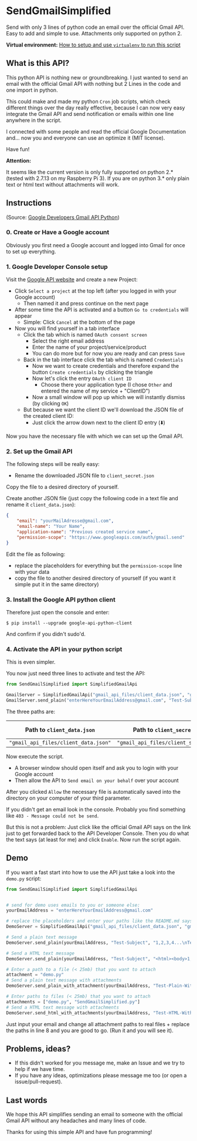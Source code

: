 # SendGmailSimplified
Send with only 3 lines of python code an email over the official Gmail API. Easy to add and simple to use. Attachments only supported on python 2.

**Virtual environment:** [How to setup and use `virtualenv` to run this script](VIRTUALENV.md)



## What is this API?

This python API is nothing new or groundbreaking. I just wanted to send an email with the official Gmail API with nothing but 2 Lines in the code and one import in python.

This could make and made my python `Cron` job scripts, which check different things over the day really effective, because I can now very easy integrate the Gmail API and send notification or emails within one line anywhere in the script.

I connected with some people and read the official Google Documentation and... now you and everyone can use an optimize it (MIT license).

Have fun!



**Attention:**

It seems like the current version is only fully supported on python 2.* (tested with 2.7.13 on my Raspberry Pi 3).
If you are on python 3.* only plain text or html text without attachments will work.



## Instructions

(Source: [Google Developers Gmail API Python](https://developers.google.com/gmail/api/quickstart/python))

### 0. Create or Have a Google account

Obviously you first need a Google account and logged into Gmail for once to set up everything.

### 1. Google Developer Console setup

Visit the [Google API website](https://console.developers.google.com/start/api?id=gmail) and create a new Project:

- Click `Select a project` at the top left (after you logged in with your Google account)
  - Then named it and press continue on the next page
- After some time the API is activated and a button `Go to credentials` will appear
  - Simple: Click `Cancel` at the bottom of the page
- Now you will find yourself in a tab interface
  - Click the tab which is named `OAuth consent screen`
    - Select the right email address
    - Enter the name of your project/service/product
    - You can do more but for now you are ready and can press `Save`
  - Back in the tab interface click the tab which is named `Credentials`
    - Now we want to create credentials and therefore expand the button `Create credentials` by clicking the triangle
    - Now let's click the entry `OAuth client ID`
      - Choose there your application type
        (I chose `Other` and entered the name of my service + "ClientID")
    - Now a small window will pop up which we will instantly dismiss
      (by clicking `OK`)
  - But because we want the client ID we'll download the JSON file of the created client ID:
    - Just click the arrow down next to the client ID entry (:arrow_down:)

Now you have the necessary file with which we can set up the Gmail API.

### 2. Set up the Gmail API

The following steps will be really easy:

- Rename the downloaded JSON file to `client_secret.json`

Copy the file to a desired directory of yourself.

Create another JSON file (just copy the following code in a text file and rename it `client_data.json`):

```json
{
	"email": "yourMailAdresse@gmail.com",
	"email-name": "Your Name",
	"application-name": "Previous created service name",
	"permission-scope": "https://www.googleapis.com/auth/gmail.send"
}
```

Edit the file as following:

- replace the placeholders for everything but the `permission-scope` line with your data
- copy the file to another desired directory of yourself
  (if you want it simple put it in the same directory)

### 3. Install the Google API python client

Therefore just open the console and enter:

```
$ pip install --upgrade google-api-python-client
```

And confirm if you didn't sudo'd.

### 4. Activate the API in your python script

This is even simpler.

You now just need three lines to activate and test the API:

```python
from SendGmailSimplified import SimplifiedGmailApi

GmailServer = SimplifiedGmailApi("gmail_api_files/client_data.json", "gmail_api_files/client_secret.json", "gmail_api_files")
GmailServer.send_plain("enterHereYourEmailAddress@gmail.com", "Test-Subject", "1,2,3,4...\nTest, test")
```

The three paths are:

| Path to `client_data.json`           | Path to `client_secret.json`           | Directory of [future] API file |
| ------------------------------------ | -------------------------------------- | ------------------------------ |
| `"gmail_api_files/client_data.json"` | `"gmail_api_files/client_secret.json"` | `"gmail_api_files"`            |

Now execute the script.

- A browser window should open itself and ask you to login with your Google account
- Then allow the API to `Send email on your behalf` over your account

After you clicked `Allow` the necessary file is automatically saved into the directory on your computer of your third parameter.

If you didn't get an email look in the console.
Probably you find something like `403 - Message could not be send`.

But this is not a problem: Just click like the official Gmail API says on the link just to get forwarded back to the API Developer Console.
Then you do what the text says (at least for me) and click `Enable`.
Now run the script again.



## Demo

If you want a fast start into how to use the API just take a look into the `demo.py` script:

```python
from SendGmailSimplified import SimplifiedGmailApi


# send for demo uses emails to you or someone else:
yourEmailAddress = "enterHereYourEmailAddress@gmail.com"

# replace the placeholders and enter your paths like the README.md says
DemoServer = SimplifiedGmailApi("gmail_api_files/client_data.json", "gmail_api_files/client_secret.json", "gmail_api_files")

# Send a plain text message
DemoServer.send_plain(yourEmailAddress, "Test-Subject", "1,2,3,4...\nTest, test")

# Send a HTML text message
DemoServer.send_plain(yourEmailAddress, "Test-Subject", "<html><body>1,2,3,4...\nTest, test</body></html>")

# Enter a path to a file (< 25mb) that you want to attach
attachment = "demo.py"
# Send a plain text message with attachments
DemoServer.send_plain_with_attachment(yourEmailAddress, "Test-Plain-With-Attachment", "1,2,3,4...\nTest, test", attachment)

# Enter paths to files (< 25mb) that you want to attach
attachments = ["demo.py", "SendGmailSimplified.py"]
# Send a HTML text message with attachments
DemoServer.send_html_with_attachments(yourEmailAddress, "Test-HTML-With-Attachments", "<html><body>1,2,3,4...\nTest, test</body></html>", attachments)
```

Just input your email and change all attachment paths to real files + replace the paths in line 8 and you are good to go. (Run it and you will see it).



## Problems, ideas?

- If this didn't worked for you message me, make an Issue and we try to help if we have time.
- If you have any ideas, optimizations please message me too (or open a issue/pull-request).





## Last words

We hope this API simplifies sending an email to someone with the official Gmail API without any headaches and many lines of code.

Thanks for using this simple API and have fun programming!
